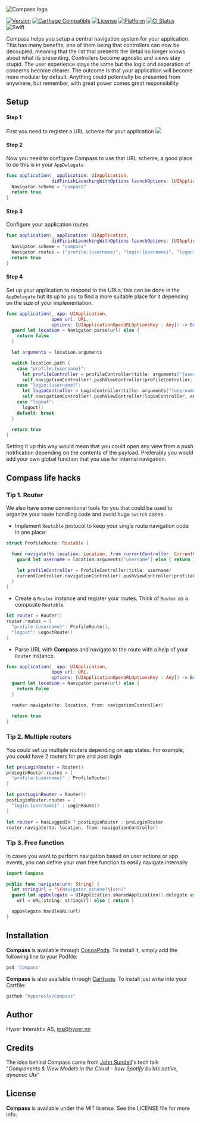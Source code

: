 ![Compass logo](https://raw.githubusercontent.com/hyperoslo/Compass/master/Images/logo_v1.png)

[![Version](https://img.shields.io/cocoapods/v/Compass.svg?style=flat)](http://cocoadocs.org/docsets/Compass)
[![Carthage Compatible](https://img.shields.io/badge/Carthage-compatible-4BC51D.svg?style=flat)](https://github.com/Carthage/Carthage)
[![License](https://img.shields.io/cocoapods/l/Compass.svg?style=flat)](http://cocoadocs.org/docsets/Compass)
[![Platform](https://img.shields.io/cocoapods/p/Compass.svg?style=flat)](http://cocoadocs.org/docsets/Compass)
[![CI Status](http://img.shields.io/travis/hyperoslo/Compass.svg?style=flat)](https://travis-ci.org/hyperoslo/Compass)
![Swift](https://img.shields.io/badge/%20in-swift%203.0-orange.svg)

Compass helps you setup a central navigation system for your application.
This has many benefits, one of them being that controllers can now be
decoupled, meaning that the list that presents the detail no longer knows
about what its presenting. Controllers become agnostic and views stay
stupid. The user experience stays the same but the logic and separation of
concerns become clearer. The outcome is that your application will become
more modular by default. Anything could potentially be presented from
anywhere, but remember, with great power comes great responsibility.

## Setup

#### Step 1
First you need to register a URL scheme for your application
<img src="https://raw.githubusercontent.com/hyperoslo/Compass/master/Images/setup-url-scheme.png">

#### Step 2
Now you need to configure Compass to use that URL scheme, a good place
to do this is in your `AppDelegate`

```swift
func application(_ application: UIApplication,
                 didFinishLaunchingWithOptions launchOptions: [UIApplicationLaunchOptionsKey: Any]?) -> Bool {
  Navigator.scheme = "compass"
  return true
}
```
#### Step 3
Configure your application routes

```swift
func application(_ application: UIApplication,
                 didFinishLaunchingWithOptions launchOptions: [UIApplicationLaunchOptionsKey: Any]?) -> Bool {
  Navigator.scheme = "compass"
  Navigator.routes = ["profile:{username}", "login:{username}", "logout"]
  return true
}
```
#### Step 4
Set up your application to respond to the URLs, this can be done in the `AppDelegate` but its up to you to find a more suitable place for it depending on the size of your implementation.

```swift
func application(_ app: UIApplication,
                 open url: URL,
                 options: [UIApplicationOpenURLOptionsKey : Any]) -> Bool {
  guard let location = Navigator.parse(url) else {
    return false
  }

  let arguments = location.arguments

  switch location.path {
    case "profile:{username}":
      let profileController = profileController(title: arguments["{username}"])
      self.navigationController?.pushViewController(profileController, animated: true)
    case "login:{username}":
      let loginController = LoginController(title: arguments["{username}"])
      self.navigationController?.pushViewController(loginController, animated: true)
    case "logout":
      logout()
    default: break
  }

  return true
}
```

Setting it up this way would mean that
you could open any view from a push notification depending on the contents of the payload.
Preferably you would add your own global function that you use for internal navigation.

## Compass life hacks

### Tip 1. Router
We also have some conventional tools for you that could be used to organize your
route handling code and avoid huge `switch` cases.

- Implement `Routable` protocol to keep your single route navigation code
in one place:
```swift
struct ProfileRoute: Routable {

  func navigate(to location: Location, from currentController: CurrentController) throws {
    guard let username = location.arguments["username"] else { return }

    let profileController = ProfileController(title: username)
    currentController.navigationController?.pushViewController(profileController, animated: true)
  }
}
```

- Create a `Router` instance and register your routes. Think of `Router` as a composite `Routable`
```swift
let router = Router()
router.routes = [
  "profile:{username}": ProfileRoute(),
  "logout": LogoutRoute()
]
```

- Parse URL with **Compass** and navigate to the route with a help of your
`Router` instance.
```swift
func application(_ app: UIApplication,
                 open url: URL,
                 options: [UIApplicationOpenURLOptionsKey : Any]) -> Bool {
  guard let location = Navigator.parse(url) else {
    return false
  }

  router.navigate(to: location, from: navigationController)

  return true
}
```

### Tip 2. Multiple routers
You could set up multiple routers depending on app states. For example, you could have 2 routers for pre and post login

```swift
let preLoginRouter = Router()
preLoginRouter.routes = [
  "profile:{username}" : ProfileRoute()
]

let postLoginRouter = Router()
postLoginRouter.routes = [
  "login:{username}" : LoginRoute()
]

let router = hasLoggedIn ? postLoginRouter : preLoginRouter
router.navigate(to: location, from: navigationController)
```

### Tip 3. Free function

In cases you want to perform navigation based on user actions or app events, you can define your own free function to easily navigate internally
``` swift
import Compass

public func navigate(urn: String) {
  let stringUrl = "\(Navigator.scheme)\(urn)"
  guard let appDelegate = UIApplication.sharedApplication().delegate as? ApplicationDelegate,
    url = URL(string: stringUrl) else { return }

  appDelegate.handleURL(url)
}
```

## Installation

**Compass** is available through [CocoaPods](http://cocoapods.org). To install
it, simply add the following line to your Podfile:

```ruby
pod 'Compass'
```

**Compass** is also available through [Carthage](https://github.com/Carthage/Carthage).
To install just write into your Cartfile:

```ruby
github "hyperoslo/Compass"
```

## Author

Hyper Interaktiv AS, ios@hyper.no

## Credits

The idea behind Compass came from [John Sundell](https://github.com/JohnSundell)'s tech talk "*Components & View Models in the Cloud - how Spotify builds native, dynamic UIs*"

## License

**Compass** is available under the MIT license. See the LICENSE file for more info.
